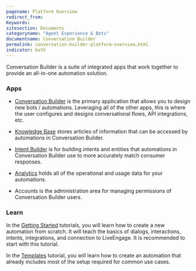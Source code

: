 ```yaml
---
pagename: Platform Overview
redirect_from:
Keywords:
sitesection: Documents
categoryname: "Agent Experience & Bots"
documentname: Conversation Builder
permalink: conversation-builder-platform-overview.html
indicator: both
---
```


Conversation Builder is a suite of integrated apps that work together to provide an all-in-one automation solution.

### Apps

- [Conversation Builder](conversation-builder-conversation-builder-overview.html) is the primary application that allows you to design new bots / automations. Leveraging all of the other apps, this is where the user configures and designs conversational flows, API integrations, etc.

- [Knowledge Base](conversation-builder-knowledge-base-overview.html) stores articles of information that can be accessed by automations in Conversation Builder.

- [Intent Builder](conversation-builder-intent-builder-overview.html) is for building intents and entities that automations in Conversation Builder use to more accurately match consumer responses.

- [Analytics](conversation-builder-analytics-overview.html) holds all of the operational and usage data for your automations.

- Accounts is the administration area for managing permissions of Conversation Builder users.

### Learn

In the [Getting Started](conversation-builder-tutorials-getting-started-part-1.html) tutorials, you will learn how to create a new automation from scratch. It will teach the basics of dialogs, interactions, intents, integrations, and connection to LiveEngage. It is recommended to start with this tutorial.

In the [Templates](conversation-builder-tutorials-templates-tutorial.html) tutorial, you will learn how to create an automation that already includes most of the setup required for common use cases.